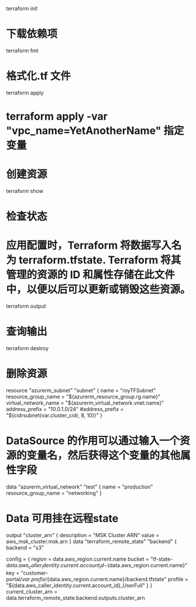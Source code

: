 
terraform init
# 下载依赖项

terraform fmt
# 格式化.tf 文件

terraform apply
# terraform apply -var "vpc_name=YetAnotherName" 指定变量
# 创建资源

terraform show
# 检查状态
# 应用配置时，Terraform 将数据写入名为 terraform.tfstate. Terraform 将其管理的资源的 ID 和属性存储在此文件中，以便以后可以更新或销毁这些资源。

terraform output
# 查询输出

terraform destroy
# 删除资源



resource "azurerm_subnet" "subnet" {
    name                 = "royTFSubnet"
    resource_group_name  = "${azurerm_resource_group.rg.name}"
    virtual_network_name = "${azurerm_virtual_network.vnet.name}"
    address_prefix       = "10.0.1.0/24"
    #address_prefix       = "${cidrsubnet(var.cluster_cidr, 8, 10)}"
}

# DataSource 的作用可以通过输入一个资源的变量名，然后获得这个变量的其他属性字段
data "azurerm_virtual_network" "test" {
  name                = "production"
  resource_group_name = "networking"
}

# Data 可用挂在远程state
output "cluster_arn" {
  description = "MSK Cluster ARN"
  value       = aws_msk_cluster.msk.arn
}
data "terraform_remote_state" "backend" {
  backend = "s3"

  config = {
    region  = data.aws_region.current.name
    bucket  = "tf-state-${data.aws_caller_identity.current.account_id}-${data.aws_region.current.name}"
    key     = "customer-portal/${var.prefix}/${data.aws_region.current.name}/backend.tfstate"
    profile = "${data.aws_caller_identity.current.account_id}_UserFull"
  }
}
current_cluster_arn                  = data.terraform_remote_state.backend.outputs.cluster_arn
